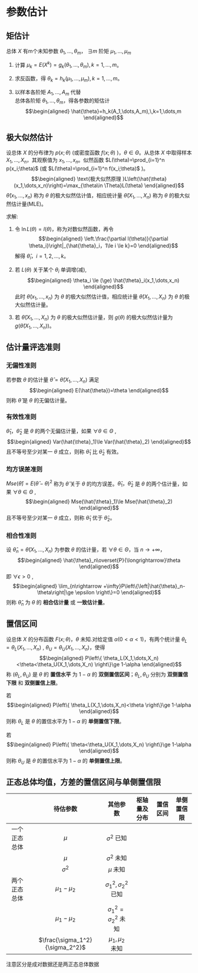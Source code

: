 # 参数估计

## 矩估计

总体 $X$ 有m个未知参数 $\theta_1,\dots,\theta_m$，
$\exists m$ 阶矩 $\mu_1,\dots,\mu_m$

1.  计算 $\mu_k=E(X^k)=g_k(\theta_1,\dots,\theta_m),\,k=1,\dots,m$。

2.  求反函数，得 $\theta_k=h_k(\mu_1,\dots,\mu_m),\,k=1,\dots,m$。

3.  以样本各阶矩 $A_1,\dots,A_m$ 代替  
    总体各阶矩 $\theta_1,\dots,\theta_m$，得各参数的矩估计 $$\begin{aligned}
    \hat{\theta}=h_k(A_1,\dots,A_m),\,k=1,\dots,m
    \end{aligned}$$

## 极大似然估计

设总体 $X$ 的分布律为 $p(x;\theta)$ (或密度函数 $f(x;\theta)$ )，$\theta\in \Theta$。从总体 $X$ 中取得样本 $X_1,\dots,X_n$，其观察值为 $x_1,\dots,x_n$。似然函数 $L(\theta)=\prod_{i=1}^n p(x_i;\theta)$ (或 $L(\theta)=\prod_{i=1}^n f(x_i;\theta)$ )。$$\begin{aligned}
\text{极大似然原理 }L\left(\hat{\theta}(x_1,\dots,x_n)\right)=\max_{\theta\in \Theta}L(\theta)
\end{aligned}$$ $\hat{\theta}(x_1,\dots,x_n)$ 称为 $\theta$ 的极大似然估计值，相应统计量 $\hat{\theta}(X_1,\dots,X_n)$ 称为 $\theta$ 的极大似然估计量(MLE)。

求解:

1.  令 $\ln L(\theta)=l(\theta)$，称为对数似然函数，再令 $$\begin{aligned}
    \left.\frac{\partial l(\theta)}{\partial \theta_i}\right|_{\hat{\theta}_i，1\le i \le k}=0
    \end{aligned}$$ 解得 $\hat{\theta}_i$，$i=1,2,\dots,k$。

2.  若 $L(\theta)$ 关于某个 $\theta_i$ 单调增(减), $$\begin{aligned}
    \theta_i \le (\ge) \hat{\theta}_i(x_1,\dots,x_n)
    \end{aligned}$$ 此时 $\hat{\theta}(x_1,\dots,x_n)$ 为 $\theta$ 的极大似然估计值，相应统计量 $\hat{\theta}(X_1,\dots,X_n)$ 为 $\theta$ 的极大似然估计量。

3.  若 $\hat{\theta}(X_1,\dots,X_n)$ 为 $\theta$ 的极大似然估计量，则 $g(\theta)$ 的极大似然估计量为 $g\left(\hat{\theta}(X_1,\dots,X_n)\right)$。

## 估计量评选准则

### 无偏性准则

<span class="m-definition"></span> 若参数 $\theta$ 的估计量 $\hat{\theta}=\hat{\theta}(X_1,\dots,X_n)$ 满足 $$\begin{aligned}
E(\hat{\theta})=\theta
\end{aligned}$$ 则称 $\hat{\theta}$ 是 $\theta$ 的无偏估计量。



### 有效性准则

<span class="m-definition"></span> $\hat{\theta}_1，\hat{\theta}_2$ 是 $\theta$ 的两个无偏估计量，如果 $\forall \theta\in \Theta$ , $$\begin{aligned}
Var(\hat{\theta}_1)\le Var(\hat{\theta}_2)
\end{aligned}$$ 且不等号至少对某一 $\theta$ 成立，则称 $\hat{\theta}_1$ 比 $\hat{\theta}_2$ 有效。



### 均方误差准则

<span class="m-definition"></span> $Mse(\hat{\theta})=E\left(\hat{\theta}-\theta\right)^2$ 称为 $\hat{\theta}$ 关于 $\theta$ 的均方误差。$\hat{\theta}_1，\hat{\theta}_2$ 是 $\theta$ 的两个估计量，如果 $\forall \theta\in \Theta$ , $$\begin{aligned}
Mse(\hat{\theta}_1)\le Mse(\hat{\theta}_2)
\end{aligned}$$ 且不等号至少对某一 $\theta$ 成立，则称 $\hat{\theta}_1$ 优于 $\hat{\theta}_2$。



### 相合性准则

<span class="m-definition"></span> 设 $\hat{\theta}_n=\hat{\theta}(X_1,\dots,X_n)$ 为参数 $\theta$ 的估计量，若 $\forall \theta\in\Theta$，当 $n\rightarrow +\infty$，$$\begin{aligned}
\hat{\theta}_n\overset{P}{\longrightarrow}\theta
\end{aligned}$$ 即 $\forall \epsilon>0$ , $$\begin{aligned}
\lim_{n\rightarrow +\infty}P\left\{\left|\hat{\theta}_n-\theta\right|\ge \epsilon \right\}=0
\end{aligned}$$ 则称 $\hat{\theta}_n$ 为 $\theta$ 的 **相合估计量** 或 **一致估计量**。



## 置信区间

<span class="m-definition"></span> 设总体 $X$ 的分布函数 $F(x;\theta)$，$\theta$ 未知.对给定值 $\alpha(0<\alpha<1)$，有两个统计量 $\theta_L=\theta_L(X_1,\dots,X_n)$ , $\theta_U=\theta_U(X_1,\dots,X_n)$，使得 $$\begin{aligned}
P\left\{ \theta_L(X_1,\dots,X_n)<\theta<\theta_U(X_1,\dots,X_n) \right\}\ge 1-\alpha
\end{aligned}$$ 称 $\left(\theta_L,\theta_U\right)$ 是 $\theta$ 的 **置信水平** 为 $1-\alpha$ 的 **双侧置信区间**；$\theta_L,\theta_U$ 分别为 **双侧置信下限** 和 **双侧置信上限**。

若 $$\begin{aligned}
P\left\{ \theta_L(X_1,\dots,X_n)<\theta \right\}\ge 1-\alpha
\end{aligned}$$ 则称 $\theta_L$ 是 $\theta$ 的置信水平为 $1-\alpha$ 的 **单侧置信下限**。

若 $$\begin{aligned}
P\left\{ \theta<\theta_U(X_1,\dots,X_n) \right\}\ge 1-\alpha
\end{aligned}$$ 则称 $\theta_U$ 是 $\theta$ 的置信水平为 $1-\alpha$ 的 **单侧置信上限**。



## 正态总体均值，方差的置信区间与单侧置信限

<div class="table*">

|  | 待估参数 | 其他参数 | 枢轴量及分布 | 置信区间 | 单侧置信限 |
|:--:|:--:|:--:|:--:|:--:|:--:|
| 一个正态总体 | $\mu$ | $\sigma^2$ 已知 |  |  |  |
|  | $\mu$ | $\sigma^2$ 未知 |  |  |  |
|  | $\sigma^2$ | $\mu$ 未知 |  |  |  |
| 两个正态总体 | $\mu_1-\mu_2$ | $\sigma_1^2,\sigma_2^2$ 已知 |  |  |  |
|  | $\mu_1-\mu_2$ | $\sigma_1^2=\sigma_2^2$ 未知 |  |  |  |
|  | $\frac{\sigma_1^2}{\sigma_2^2}$ | $\mu_1,\mu_2$ 未知 |  |  |  |



注意区分是成对数据还是两正态总体数据
